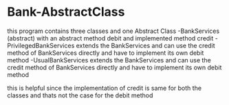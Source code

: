 # Bank-AbstractClass

this program contains three classes and one Abstract Class
-BankServices (abstract) with an abstract method debit and implemented method credit
-PrivilegedBankServices extends the BankServices and can use the credit method of BankServices directly and have to implement its own debit method
-UsualBankServices extends the BankServices and can use the credit method of BankServices directly and have to implement its own debit method

this is helpful since the implementation of credit is same for both the classes and thats not the case for the debit method
